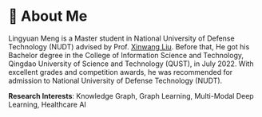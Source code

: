 # 🧐 About Me

Lingyuan Meng is a Master student in National University of Defense Technology (NUDT) advised by Prof. [Xinwang Liu](https://scholar.google.com/citations?user=A56vWC4AAAAJ&hl=zh-CN). Before that, He got his Bachelor degree in the College of Information Science and Technology, Qingdao University of Science and Technology (QUST), in July 2022. With excellent grades and competition awards, he was recommended for admission to National University of Defense Technology (NUDT).

**Research Interests**: Knowledge Graph, Graph Learning, Multi-Modal Deep Learning, Healthcare AI 




